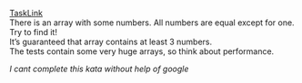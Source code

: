 [TaskLink](https://www.codewars.com/kata/585d7d5adb20cf33cb000235)<br/>
There is an array with some numbers. All numbers are equal except for one. Try to find it!<br/>
It’s guaranteed that array contains at least 3 numbers.<br/>
The tests contain some very huge arrays, so think about performance.<br/>

*I cant complete this kata without help of google*